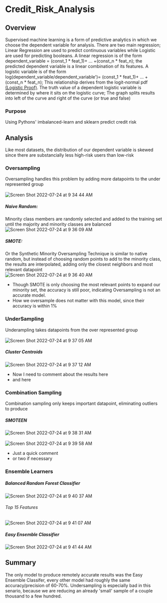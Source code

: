 # Credit_Risk_Analysis
## Overview
Supervised machine learning is a form of predictive analytics in which we choose the dependent variable for analysis. There are two main regression; Linear Regression are used to predict continuous variables while Logistic are used for predicting booleans. A linear regression is of the form dependent_variable = (const_1 * feat_1)+ ... +(const_n * feat_n); the predicted dependent variable is a linear combination of its features. A logistic variable is of the form log(dependent_variable/dependent_variable')= (const_1 * feat_1)+ ... +(const_n * feat_n); This relationship derives from the logit-normal pdf [(Logistic Proof)](https://www.countbayesie.com/blog/2021/9/30/the-logit-normal-a-ubitiqutious-but-strange-distribution). The truth value of a dependent logistic variable is determined by where it sits on the logistic curve; The graph splits results into left of the curve and right of the curve (or true and false)

### Purpose
Using Pythons' imbalanced-learn and sklearn predict credit risk 

## Analysis
Like most datasets, the distribution of our dependent variable is skewed since there are substancially less high-risk users than low-risk

### Oversampling
Oversampling handles this problem by adding more datapoints to the under represented group <br /><br />
![Screen Shot 2022-07-24 at 9 34 44 AM](https://user-images.githubusercontent.com/79609464/180654669-a49ef372-ecc3-4120-ac69-cefd4aff205e.png)

##### Naive Random:
Minority class members are randomly selected and added to the training set until the majority and minority classes are balanced<br/>
![Screen Shot 2022-07-24 at 9 36 09 AM](https://user-images.githubusercontent.com/79609464/180654755-a81550b8-9f91-4a6e-9370-d9bebf66aec8.png)

##### SMOTE:
Or the Synthetic Minority Oversampling Technique is similar to native random, but instead of choosing random points to add to the minority class, the results are interpolated, adding only the closest neighbors and most relevant datapoint <br/>
![Screen Shot 2022-07-24 at 9 36 40 AM](https://user-images.githubusercontent.com/79609464/180654773-2270f479-61f2-4327-b297-8c7ea3b1b384.png)

- Though SMOTE is only choosing the most relevant points to expand our minority set, the accuracy is still poor, indicating Oversampling is not an accurate model.
- How we oversample does not matter with this model, since their accuracy is within 1%

### UnderSampling
Underampling takes datapoints from the over represented group <br /><br />
![Screen Shot 2022-07-24 at 9 37 05 AM](https://user-images.githubusercontent.com/79609464/180654804-dd9b3e16-6123-4218-b20a-39b37399f3e0.png)

##### Cluster Centroids
![Screen Shot 2022-07-24 at 9 37 12 AM](https://user-images.githubusercontent.com/79609464/180654815-11e9d280-c2d9-4624-8b02-64ee17f3e4b5.png)

- Now I need to comment about the results here
- and here

### Combination Sampling
Combination sampling only keeps important datapoint, eliminating outliers to produce
##### SMOTEEN
![Screen Shot 2022-07-24 at 9 38 31 AM](https://user-images.githubusercontent.com/79609464/180654870-3459ab5b-2a9d-4234-a379-f9d99453d2a2.png)
<br/><br/>
![Screen Shot 2022-07-24 at 9 39 58 AM](https://user-images.githubusercontent.com/79609464/180654940-3eb8897c-0ddc-47db-a952-ea80bb8dcc3c.png)

- Just a quick comment
- or two if necessary

### Ensemble Learners
##### Balanced Random Forest Classifier
![Screen Shot 2022-07-24 at 9 40 37 AM](https://user-images.githubusercontent.com/79609464/180654970-4129ebbe-dc5e-4c84-b125-a00655df01bf.png)
###### Top 15 Features
![Screen Shot 2022-07-24 at 9 41 07 AM](https://user-images.githubusercontent.com/79609464/180655004-0673771a-060a-4e6c-b2bd-631c5331b0f1.png)

##### Easy Ensemble Classifier
![Screen Shot 2022-07-24 at 9 41 44 AM](https://user-images.githubusercontent.com/79609464/180655027-a97193a2-de01-4af5-a3cb-c825e333a5f9.png)
 
## Summary
The only model to produce remotely accurate results was the Easy Ensemble Classifer, every other model had roughly the same accuracy/precision of 60-70%. Undersampling is especially bad in this senario, because we are reducing an already 'small' sample of a couple thousand to a few hundred.

